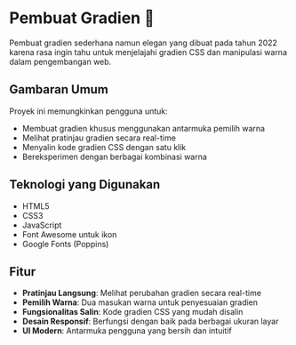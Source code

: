 # Pembuat Gradien 🎨

Pembuat gradien sederhana namun elegan yang dibuat pada tahun 2022 karena rasa ingin tahu untuk menjelajahi gradien CSS dan manipulasi warna dalam pengembangan web.

## Gambaran Umum

Proyek ini memungkinkan pengguna untuk:
- Membuat gradien khusus menggunakan antarmuka pemilih warna
- Melihat pratinjau gradien secara real-time
- Menyalin kode gradien CSS dengan satu klik
- Bereksperimen dengan berbagai kombinasi warna

## Teknologi yang Digunakan

- HTML5
- CSS3
- JavaScript
- Font Awesome untuk ikon
- Google Fonts (Poppins)

## Fitur

- **Pratinjau Langsung**: Melihat perubahan gradien secara real-time
- **Pemilih Warna**: Dua masukan warna untuk penyesuaian gradien
- **Fungsionalitas Salin**: Kode gradien CSS yang mudah disalin
- **Desain Responsif**: Berfungsi dengan baik pada berbagai ukuran layar
- **UI Modern**: Antarmuka pengguna yang bersih dan intuitif